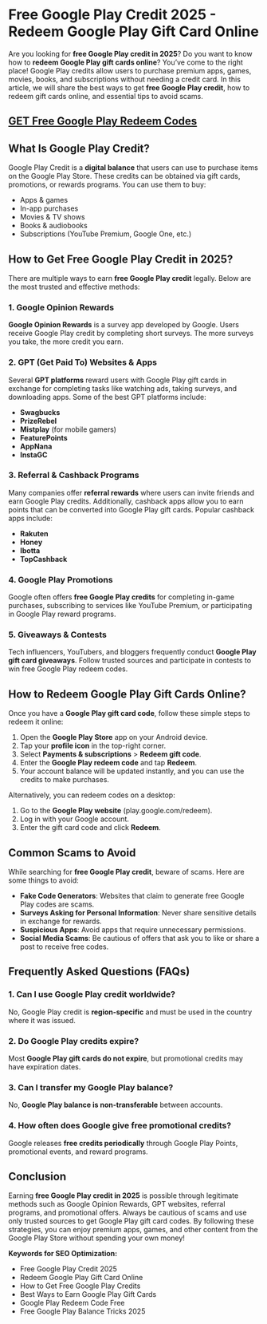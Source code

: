 # Free Google Play Credit 2025 - Redeem Google Play Gift Card Online

Are you looking for **free Google Play credit in 2025**? Do you want to know how to **redeem Google Play gift cards online**? You’ve come to the right place! Google Play credits allow users to purchase premium apps, games, movies, books, and subscriptions without needing a credit card. In this article, we will share the best ways to get **free Google Play credit**, how to redeem gift cards online, and essential tips to avoid scams.
## [GET Free Google Play Redeem Codes](https://9990.site/GP-gift-cards/) 
## What Is Google Play Credit?
Google Play Credit is a **digital balance** that users can use to purchase items on the Google Play Store. These credits can be obtained via gift cards, promotions, or rewards programs. You can use them to buy:
- Apps & games
- In-app purchases
- Movies & TV shows
- Books & audiobooks
- Subscriptions (YouTube Premium, Google One, etc.)

## How to Get Free Google Play Credit in 2025?
There are multiple ways to earn **free Google Play credit** legally. Below are the most trusted and effective methods:

### 1. Google Opinion Rewards
**Google Opinion Rewards** is a survey app developed by Google. Users receive Google Play credit by completing short surveys. The more surveys you take, the more credit you earn.

### 2. GPT (Get Paid To) Websites & Apps
Several **GPT platforms** reward users with Google Play gift cards in exchange for completing tasks like watching ads, taking surveys, and downloading apps. Some of the best GPT platforms include:
- **Swagbucks**
- **PrizeRebel**
- **Mistplay** (for mobile gamers)
- **FeaturePoints**
- **AppNana**
- **InstaGC**

### 3. Referral & Cashback Programs
Many companies offer **referral rewards** where users can invite friends and earn Google Play credits. Additionally, cashback apps allow you to earn points that can be converted into Google Play gift cards. Popular cashback apps include:
- **Rakuten**
- **Honey**
- **Ibotta**
- **TopCashback**

### 4. Google Play Promotions
Google often offers **free Google Play credits** for completing in-game purchases, subscribing to services like YouTube Premium, or participating in Google Play reward programs.

### 5. Giveaways & Contests
Tech influencers, YouTubers, and bloggers frequently conduct **Google Play gift card giveaways**. Follow trusted sources and participate in contests to win free Google Play redeem codes.

## How to Redeem Google Play Gift Cards Online?
Once you have a **Google Play gift card code**, follow these simple steps to redeem it online:

1. Open the **Google Play Store** app on your Android device.
2. Tap your **profile icon** in the top-right corner.
3. Select **Payments & subscriptions** > **Redeem gift code**.
4. Enter the **Google Play redeem code** and tap **Redeem**.
5. Your account balance will be updated instantly, and you can use the credits to make purchases.

Alternatively, you can redeem codes on a desktop:
1. Go to the **Google Play website** (play.google.com/redeem).
2. Log in with your Google account.
3. Enter the gift card code and click **Redeem**.

## Common Scams to Avoid
While searching for **free Google Play credit**, beware of scams. Here are some things to avoid:
- **Fake Code Generators**: Websites that claim to generate free Google Play codes are scams.
- **Surveys Asking for Personal Information**: Never share sensitive details in exchange for rewards.
- **Suspicious Apps**: Avoid apps that require unnecessary permissions.
- **Social Media Scams**: Be cautious of offers that ask you to like or share a post to receive free codes.

## Frequently Asked Questions (FAQs)
### 1. Can I use Google Play credit worldwide?
No, Google Play credit is **region-specific** and must be used in the country where it was issued.

### 2. Do Google Play credits expire?
Most **Google Play gift cards do not expire**, but promotional credits may have expiration dates.

### 3. Can I transfer my Google Play balance?
No, **Google Play balance is non-transferable** between accounts.

### 4. How often does Google give free promotional credits?
Google releases **free credits periodically** through Google Play Points, promotional events, and reward programs.

## Conclusion
Earning **free Google Play credit in 2025** is possible through legitimate methods such as Google Opinion Rewards, GPT websites, referral programs, and promotional offers. Always be cautious of scams and use only trusted sources to get Google Play gift card codes. By following these strategies, you can enjoy premium apps, games, and other content from the Google Play Store without spending your own money!

**Keywords for SEO Optimization:**
- Free Google Play Credit 2025
- Redeem Google Play Gift Card Online
- How to Get Free Google Play Credits
- Best Ways to Earn Google Play Gift Cards
- Google Play Redeem Code Free
- Free Google Play Balance Tricks 2025

